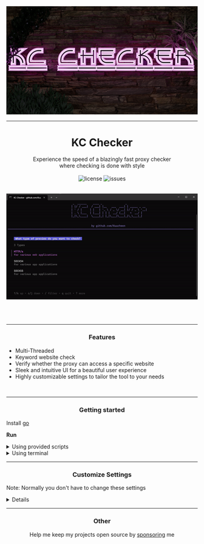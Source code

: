 <img src="assets/logo.png" alt="logo">

---
# <div align="center">KC Checker</div>

<div align="center">Experience the speed of a blazingly fast proxy checker</div>
<div align="center">where checking is done with style </div>

<br>

<div align="center">
<!--<img src="https://img.shields.io/github/downloads/Kuucheen/KC-Checker/total.svg" alt="downloads">-->
<img src="https://img.shields.io/github/license/Kuucheen/KC-Checker.svg" alt="license">
<img src="https://img.shields.io/github/issues/Kuucheen/KC-Checker.svg" alt="issues">
</div>

<br>

<p align="center">
<img src="assets/preview.gif" alt="preview">
</p>

<br>
<br>

-----

### <p align="center">Features</p>

- Multi-Threaded
- Keyword website check
- Verify whether the proxy can access a specific website
- Sleek and intuitive UI for a beautiful user experience
- Highly customizable settings to tailor the tool to your needs

<br>

-----

### <p align="center">Getting started</p>

Install [go](https://go.dev/doc/install)

**Run**
<details>
  <summary>Using provided scripts</summary>
  
  ### Windows
  
  Double click on `start.bat`

  ### Linux

  Open directory in terminal and type `./start.sh`
</details>
<details>
  <summary>Using terminal</summary>

  Navigate to your directory
        
    cd your-directory
 
  Install dependencies
  
    go get .

  Run with
  
    go run .
</details>

---

### <p align="center">Customize Settings</p>

Note: Normally you don't have to change these settings

<details>
    <summary>Details</summary>

1. Threads, Retries, Timeout:
    : threads: Maximum number of threads<br>
    retries: Number of times to retry a request<br>
    timeout: Timeout duration for requests in ms<br>
   <br>

2. IP Lookup:
    : iplookup: A website that returns the <a href="https://de.wikipedia.org/wiki/Internet_Protocol">ip</a><br>
<br>


3. Judges:
    : judges: Websites that returns the <a href="https://developer.mozilla.org/en-US/docs/Web/HTTP/Headers">headers</a> of the request<br>
<br>

4. Blacklisted:
   : blacklisted: Websites that contain blacklisted ips. These ips won't be checked<br>
<br>

5. Bancheck, Keywords:<br>
   : bancheck: If here's a website the program will check if the proxy is able to reach the site. These will land in the `banchecked` directory<br>
   : keywords: It will check if the website the proxy has opened contains the text given<br>

</details>


---
### <p align="center">Other</p>

<div align="center">
Help me keep my projects open source by <a href="https://ko-fi.com/kuucheen">sponsoring</a> me
</div>
